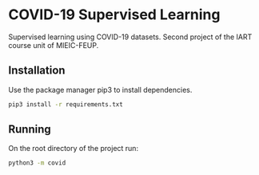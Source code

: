 # COVID-19 Supervised Learning
Supervised learning using COVID-19 datasets. Second project of the IART course unit of MIEIC-FEUP.

## Installation

Use the package manager pip3 to install dependencies.

```bash
pip3 install -r requirements.txt
```

## Running

On the root directory of the project run:

```bash
python3 -m covid
```
